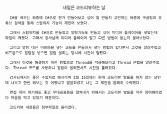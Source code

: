 <center>내일은 코드리뷰하는 날</center>

      C#을 배우는 와중에 C#으로 뭔가 만들어보고 싶어 뭘 만들지 고민하는 와중에 구글링과 유튜브 검색을 통해 스탑워치 기능이 재밌어 보였다.

      그래서 스탑워치를 C#으로 만들었고 알람기능도 만들고 싶어 미디어 플레이어를 넣었는데 파일이 깨졌다. 그래서 강사님께 미디어 플레이어 말고 다른 방법이 없는지 물어보았다.

      그리고 알람 대신 비프음을 넣는 코드를 만들어서 넣는 방법이 있다면서 그것을 알려주었고 비프음으로 알람을 넣으면 알람 울리는 당시에 시간이 멈췄다.

      그래서 이것을 해결하기 위한 방법으로 Thread를 적용해보라고 Thread 문법을 알려주었다. Thread 코드를 사용하니 알람이 울리면서도 시간을 흘러갔다.

      강사님께서는 좋은 수업자료 예시라며 2월 15일에는 원래 코드리뷰 발표를 하지 않는 날인데 나보고 한번 해보는 것 어떻냐고 말씀하셨고 나는 그 제안을 흔쾌히 수락했다.

      면접 대비 하기에도 좋고 무대공포증을 떨쳐내기 위해서는 코드리뷰 발표를 자주 참여해야겠다 마음을 먹고 있었기 때문이다.

      코드리뷰 내용들은 첨부파일로 올리겠다.



